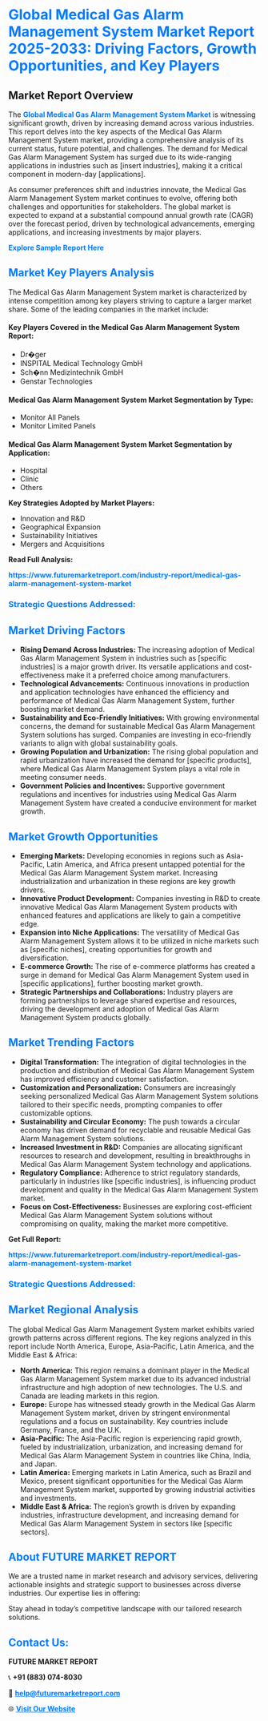 <h1 style="color: #007BFF;">Global Medical Gas Alarm Management System Market Report 2025-2033: Driving Factors, Growth Opportunities, and Key Players</h1>

<section id="overview">
<h2>Market Report Overview</h2>
<p>The <a href="https://www.futuremarketreport.com/industry-report/medical-gas-alarm-management-system-market" style="color: #007BFF; text-decoration: none;"><strong>Global Medical Gas Alarm Management System Market</strong></a> is witnessing significant growth, driven by increasing demand across various industries. This report delves into the key aspects of the Medical Gas Alarm Management System market, providing a comprehensive analysis of its current status, future potential, and challenges. The demand for Medical Gas Alarm Management System has surged due to its wide-ranging applications in industries such as [insert industries], making it a critical component in modern-day [applications].</p>
<p>As consumer preferences shift and industries innovate, the Medical Gas Alarm Management System market continues to evolve, offering both challenges and opportunities for stakeholders. The global market is expected to expand at a substantial compound annual growth rate (CAGR) over the forecast period, driven by technological advancements, emerging applications, and increasing investments by major players.</p>
</section>

<section id="overview">
<p><a href="https://www.futuremarketreport.com/request-sample/reportId=78988" style="color: #007BFF; text-decoration: none;"><strong>Explore Sample Report Here</strong></a></p>
</section>

<section id="key-players">
<h2 style="color: #007BFF;">Market Key Players Analysis</h2>
<p>The Medical Gas Alarm Management System market is characterized by intense competition among key players striving to capture a larger market share. Some of the leading companies in the market include:</p>
<h4>Key Players Covered in the Medical Gas Alarm Management System Report:</h4>
<ul><li>Dr�ger</li><li>INSPITAL Medical Technology GmbH</li><li>Sch�nn Medizintechnik GmbH</li><li>Genstar Technologies</li></ul>
<h4>Medical Gas Alarm Management System Market Segmentation by Type:</h4>
<ul><li>Monitor All Panels</li><li>Monitor Limited Panels</li></ul>

<h4>Medical Gas Alarm Management System Market Segmentation by Application:</h4>
<ul><li>Hospital</li><li>Clinic</li><li>Others</li></ul>
<p><strong>Key Strategies Adopted by Market Players:</strong></p>
<ul>
<li>Innovation and R&D</li>
<li>Geographical Expansion</li>
<li>Sustainability Initiatives</li>
<li>Mergers and Acquisitions</li>
</ul>
</section>

<section>
<p><strong>Read Full Analysis: </strong></p><a href="https://www.futuremarketreport.com/industry-report/medical-gas-alarm-management-system-market" style="color: #007BFF; text-decoration: none;"><strong>https://www.futuremarketreport.com/industry-report/medical-gas-alarm-management-system-market</strong></a>
<h3 style="color: #007BFF;">Strategic Questions Addressed:</h3>
</section>

<section id="driving-factors">
<h2 style="color: #007BFF;">Market Driving Factors</h2>
<ul>
<li><strong>Rising Demand Across Industries:</strong> The increasing adoption of Medical Gas Alarm Management System in industries such as [specific industries] is a major growth driver. Its versatile applications and cost-effectiveness make it a preferred choice among manufacturers.</li>
<li><strong>Technological Advancements:</strong> Continuous innovations in production and application technologies have enhanced the efficiency and performance of Medical Gas Alarm Management System, further boosting market demand.</li>
<li><strong>Sustainability and Eco-Friendly Initiatives:</strong> With growing environmental concerns, the demand for sustainable Medical Gas Alarm Management System solutions has surged. Companies are investing in eco-friendly variants to align with global sustainability goals.</li>
<li><strong>Growing Population and Urbanization:</strong> The rising global population and rapid urbanization have increased the demand for [specific products], where Medical Gas Alarm Management System plays a vital role in meeting consumer needs.</li>
<li><strong>Government Policies and Incentives:</strong> Supportive government regulations and incentives for industries using Medical Gas Alarm Management System have created a conducive environment for market growth.</li>
</ul>
</section>

<section id="growth-opportunities">
<h2 style="color: #007BFF;">Market Growth Opportunities</h2>
<ul>
<li><strong>Emerging Markets:</strong> Developing economies in regions such as Asia-Pacific, Latin America, and Africa present untapped potential for the Medical Gas Alarm Management System market. Increasing industrialization and urbanization in these regions are key growth drivers.</li>
<li><strong>Innovative Product Development:</strong> Companies investing in R&D to create innovative Medical Gas Alarm Management System products with enhanced features and applications are likely to gain a competitive edge.</li>
<li><strong>Expansion into Niche Applications:</strong> The versatility of Medical Gas Alarm Management System allows it to be utilized in niche markets such as [specific niches], creating opportunities for growth and diversification.</li>
<li><strong>E-commerce Growth:</strong> The rise of e-commerce platforms has created a surge in demand for Medical Gas Alarm Management System used in [specific applications], further boosting market growth.</li>
<li><strong>Strategic Partnerships and Collaborations:</strong> Industry players are forming partnerships to leverage shared expertise and resources, driving the development and adoption of Medical Gas Alarm Management System products globally.</li>
</ul>
</section>

<section id="trending-factors">
<h2 style="color: #007BFF;">Market Trending Factors</h2>
<ul>
<li><strong>Digital Transformation:</strong> The integration of digital technologies in the production and distribution of Medical Gas Alarm Management System has improved efficiency and customer satisfaction.</li>
<li><strong>Customization and Personalization:</strong> Consumers are increasingly seeking personalized Medical Gas Alarm Management System solutions tailored to their specific needs, prompting companies to offer customizable options.</li>
<li><strong>Sustainability and Circular Economy:</strong> The push towards a circular economy has driven demand for recyclable and reusable Medical Gas Alarm Management System solutions.</li>
<li><strong>Increased Investment in R&D:</strong> Companies are allocating significant resources to research and development, resulting in breakthroughs in Medical Gas Alarm Management System technology and applications.</li>
<li><strong>Regulatory Compliance:</strong> Adherence to strict regulatory standards, particularly in industries like [specific industries], is influencing product development and quality in the Medical Gas Alarm Management System market.</li>
<li><strong>Focus on Cost-Effectiveness:</strong> Businesses are exploring cost-efficient Medical Gas Alarm Management System solutions without compromising on quality, making the market more competitive.</li>
</ul>
</section>

<section>
<p><strong>Get Full Report: </strong></p><a href="https://www.futuremarketreport.com/industry-report/medical-gas-alarm-management-system-market" style="color: #007BFF; text-decoration: none;"><strong>https://www.futuremarketreport.com/industry-report/medical-gas-alarm-management-system-market</strong></a>
<h3 style="color: #007BFF;">Strategic Questions Addressed:</h3>
</section>


<section id="regional-analysis">
<h2 style="color: #007BFF;">Market Regional Analysis</h2>
<p>The global Medical Gas Alarm Management System market exhibits varied growth patterns across different regions. The key regions analyzed in this report include North America, Europe, Asia-Pacific, Latin America, and the Middle East & Africa:</p>
<ul>
<li><strong>North America:</strong> This region remains a dominant player in the Medical Gas Alarm Management System market due to its advanced industrial infrastructure and high adoption of new technologies. The U.S. and Canada are leading markets in this region.</li>
<li><strong>Europe:</strong> Europe has witnessed steady growth in the Medical Gas Alarm Management System market, driven by stringent environmental regulations and a focus on sustainability. Key countries include Germany, France, and the U.K.</li>
<li><strong>Asia-Pacific:</strong> The Asia-Pacific region is experiencing rapid growth, fueled by industrialization, urbanization, and increasing demand for Medical Gas Alarm Management System in countries like China, India, and Japan.</li>
<li><strong>Latin America:</strong> Emerging markets in Latin America, such as Brazil and Mexico, present significant opportunities for the Medical Gas Alarm Management System market, supported by growing industrial activities and investments.</li>
<li><strong>Middle East & Africa:</strong> The region’s growth is driven by expanding industries, infrastructure development, and increasing demand for Medical Gas Alarm Management System in sectors like [specific sectors].</li>
</ul>
</section>

<footer>
<h2 style="color: #007BFF;">About FUTURE MARKET REPORT</h2>
<p>We are a trusted name in market research and advisory services, delivering actionable insights and strategic support to businesses across diverse industries. Our expertise lies in offering:</p>

<p>Stay ahead in today’s competitive landscape with our tailored research solutions.</p>

<h2 style="color: #007BFF;">Contact Us:</h2>
<p><strong>FUTURE MARKET REPORT</strong></p>
<p>📞 <strong>+91 (883) 074-8030</strong></p>
<p>📧 <strong><a href="mailto:help@futuremarketreport.com" style="color: #007BFF;">help@futuremarketreport.com</a></strong></p>
<p>🌐 <strong><a href="https://www.futuremarketreport.com/" style="color: #007BFF;">Visit Our Website</a></strong></p>
</footer>